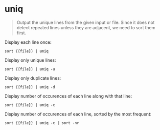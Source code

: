 uniq
====

> Output the unique lines from the given input or file.
> Since it does not detect repeated lines unless they are adjacent, we need to sort them first.

Display each line once:

    sort {{file}} | uniq

Display only unique lines:

    sort {{file}} | uniq -u

Display only duplicate lines:

    sort {{file}} | uniq -d

Display number of occurences of each line along with that line:

    sort {{file}} | uniq -c

Display number of occurences of each line, sorted by the most frequent:

    sort {{file}} | uniq -c | sort -nr
